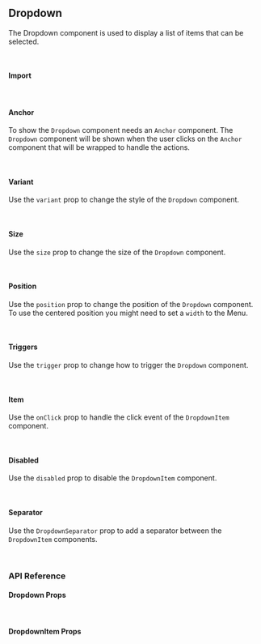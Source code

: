 ## Dropdown

The Dropdown component is used to display a list of items that can be selected.

<div><LeSourceButton url="https://github.com/hiimlex/leux/tree/main/src/components/Badge"></LeSourceButton></div>

<br />

#### Import

<div>
<DropdownImportPreview>
</DropdownImportPreview>
</div>

<br />

#### Anchor

To show the `Dropdown` component needs an `Anchor` component. The `Dropdown` component will be shown when the user clicks on the `Anchor` component that will be wrapped to handle the actions.

<div>
<DropdownAnchorPreview>
</DropdownAnchorPreview>
</div>

<br />

#### Variant

Use the `variant` prop to change the style of the `Dropdown` component.

<div>
<DropdownVariantPreview>
</DropdownVariantPreview>
</div>

<br />

#### Size

Use the `size` prop to change the size of the `Dropdown` component.

<div>
<DropdownSizePreview>
</DropdownSizePreview>
</div>

<br />

#### Position

Use the `position` prop to change the position of the `Dropdown` component. To use the centered position you might need to set a `width` to the Menu.

<div>
<DropdownPositionPreview>
</DropdownPositionPreview>
</div>

<br />

#### Triggers

Use the `trigger` prop to change how to trigger the `Dropdown` component.

<div>
<DropdownTriggerPreview>
</DropdownTriggerPreview>
</div>

<br />

#### Item

Use the `onClick` prop to handle the click event of the `DropdownItem` component.

<div>
<DropdownItemPreview>
</DropdownItemPreview>
</div>

<br />

#### Disabled

Use the `disabled` prop to disable the `DropdownItem` component.

<div>
<DropdownItemDisabledPreview>
</DropdownItemDisabledPreview>
</div>

<br/>

#### Separator

Use the `DropdownSeparator` prop to add a separator between the `DropdownItem` components.

<div>
<DropdownSeparatorPreview>
</DropdownSeparatorPreview>
</div>

<br />

### API Reference

#### Dropdown Props

<div>
<DropdownApiTable>
</DropdownApiTable>
</div>

<br/>

#### DropdownItem Props

<div>
<DropdownItemApiTable>
</DropdownItemApiTable>
</div>

<br />
